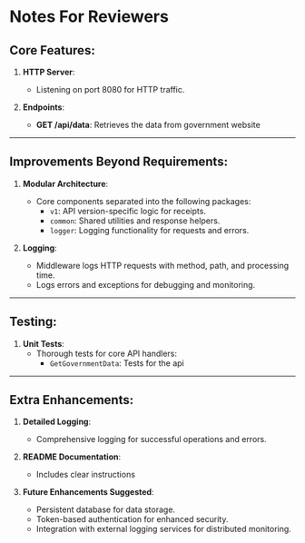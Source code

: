 # Notes For Reviewers

## Core Features:
1. **HTTP Server**:
   - Listening on port 8080 for HTTP traffic.

2. **Endpoints**:
   - **GET /api/data**: Retrieves the data from government website

---

## Improvements Beyond Requirements:
1. **Modular Architecture**:
   - Core components separated into the following packages:
     - `v1`: API version-specific logic for receipts.
     - `common`: Shared utilities and response helpers.
     - `logger`: Logging functionality for requests and errors.

2. **Logging**:
   - Middleware logs HTTP requests with method, path, and processing time.
   - Logs errors and exceptions for debugging and monitoring.

---

## Testing:
1. **Unit Tests**:
   - Thorough tests for core API handlers:
     - `GetGovernmentData`: Tests for the api

---

## Extra Enhancements:
1. **Detailed Logging**:
   - Comprehensive logging for successful operations and errors.

2. **README Documentation**:
   - Includes clear instructions

3. **Future Enhancements Suggested**:
   - Persistent database for data storage.
   - Token-based authentication for enhanced security.
   - Integration with external logging services for distributed monitoring.

